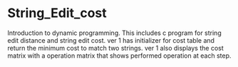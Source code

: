 # String_Edit_cost
Introduction to dynamic programming. This includes c program for string edit distance and string edit cost.
ver 1 has initializer for cost table and return the minimum cost to match two strings.
ver 1 also displays the cost matrix with a operation matrix that shows performed operation at each step.
